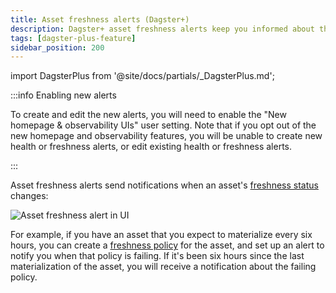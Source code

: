 ```yaml
---
title: Asset freshness alerts (Dagster+)
description: Dagster+ asset freshness alerts keep you informed about the freshness of your assets in Dagster+.
tags: [dagster-plus-feature]
sidebar_position: 200
---
```


import DagsterPlus from '@site/docs/partials/\_DagsterPlus.md';

<DagsterPlus />

:::info Enabling new alerts

To create and edit the new alerts, you will need to enable the "New homepage & observability UIs" user setting. Note that if you opt out of the new homepage and observability features, you will be unable to create new health or freshness alerts, or edit existing health or freshness alerts.

:::

Asset freshness alerts send notifications when an asset's [freshness status](/guides/observe/asset-freshness-policies) changes:

![Asset freshness alert in UI](/images/guides/observe/create-new-freshness-alert.png)

For example, if you have an asset that you expect to materialize every six hours, you can create a [freshness policy](/guides/observe/asset-freshness-policies) for the asset, and set up an alert to notify you when that policy is failing. If it's been six hours since the last materialization of the asset, you will receive a notification about the failing policy.
